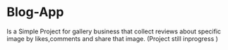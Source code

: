 # Blog-App
Is a Simple Project for gallery business that collect reviews about specific image by likes,comments 
and share that image.
(Project still  inprogress )
